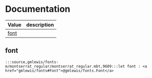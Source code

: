 # Documentation
|Value|description|
|---|---|
|[font](#font)||

## font

```moonbit
:::source,gmlewis/fonts-m/montserrat_regular/montserrat_regular.mbt,9609:::let font : <a href="gmlewis/fonts#Font">@gmlewis/fonts.Font</a>
```

